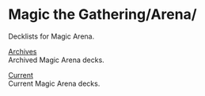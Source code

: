# Magic the Gathering/Arena/

Decklists for Magic Arena.

[Archives](https://github.com/APrettyCoolProgram/Decklists/tree/main/Magic%20the%20Gathering/Arena/Archives)<br>
Archived Magic Arena decks.

[Current](https://github.com/APrettyCoolProgram/Decklists/tree/main/Magic%20the%20Gathering/Arena/Current)<br>
Current Magic Arena decks.
